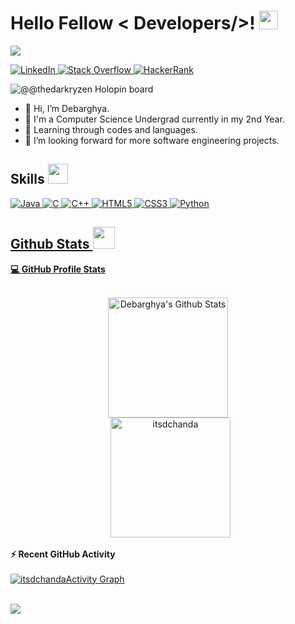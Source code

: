 <h1> Hello Fellow < Developers/>! <img src="https://raw.githubusercontent.com/MartinHeinz/MartinHeinz/master/wave.gif"
      width=30px> </h1>
<p align='center'>
</p>

<p>
  <a href="https://github.com/DenverCoder1/readme-typing-svg"><img
      src="https://readme-typing-svg.herokuapp.com?&font=IBM+Plex+Sans&color=abcdef&size=20&lines=Hello+there!;Welcome+to+my+GitHub+Profile!;I'm+a+Computer+Science+Undergrad" /></a>
</p>

<a href="https://www.linkedin.com/in/debarghya03/" target="_blank">
  <img alt="LinkedIn"
    src="https://img.shields.io/badge/LinkedIn-0077B5?style=for-the-badge&logo=linkedin&logoColor=white">
</a>
<a href="https://stackoverflow.com/users/19224723/debarghya-chanda" target="_blank">
  <img alt="Stack Overflow"
    src="https://img.shields.io/badge/Stack_Overflow-FE7A16?style=for-the-badge&logo=stack-overflow&logoColor=white">
</a>
<a href="https://www.hackerrank.com/itsdchanda" target="_blank">
  <img alt="HackerRank"
    src="https://img.shields.io/badge/-Hackerrank-2EC866?style=for-the-badge&logo=HackerRank&logoColor=white">
</a>

![@@thedarkryzen Holopin board](https://holopin.io/api/user/board?user=thedarkryzen)

- 👋 Hi, I’m Debarghya.
- 💼 I'm a Computer Science Undergrad currently in my 2nd Year.
- 💬 Learning through codes and languages.
- 👯 I’m looking forward for more software engineering projects.

<h2> Skills <img
    src="https://media2.giphy.com/media/QssGEmpkyEOhBCb7e1/giphy.gif?cid=ecf05e47a0n3gi1bfqntqmob8g9aid1oyj2wr3ds3mg700bl&rid=giphy.gif"
    width=32px> </h2>
<a href="https://www.java.com" target="_blank">

  ![Java](https://img.shields.io/badge/java-%23ED8B00.svg?style=for-the-badge&logo=java&logoColor=white)
  ![C](https://img.shields.io/badge/c-%2300599C.svg?style=for-the-badge&logo=c&logoColor=white)
  ![C++](https://img.shields.io/badge/c++-%2300599C.svg?style=for-the-badge&logo=c%2B%2B&logoColor=white)
  ![HTML5](https://img.shields.io/badge/html5-%23E34F26.svg?style=for-the-badge&logo=html5&logoColor=white)
  ![CSS3](https://img.shields.io/badge/css3-%231572B6.svg?style=for-the-badge&logo=css3&logoColor=white)
  ![Python](https://img.shields.io/badge/python-3670A0?style=for-the-badge&logo=python&logoColor=ffdd54)

  <h2> Github Stats <img
      src="https://i.pinimg.com/originals/65/c4/f4/65c4f452571be1261e9c623f7da488ac.gif" width=35px> </h2>

  <summary><b>💻 GitHub Profile Stats</b></summary>
  <br />
  <p align="center">
    <a href="https://github.com/anuraghazra/github-readme-stats"><img alt="Debarghya's Github Stats"
        src="https://github-readme-stats.vercel.app/api?username=itsdchanda&show_icons=true&count_private=true&theme=algolia"
        height="192px" /></a>
    <br />
    &nbsp;
    <img
      src="https://github-readme-stats.vercel.app/api/top-langs?username=itsdchanda&show_icons=true&locale=en&layout=compact&theme=algolia"
      alt="itsdchanda" height="192px" />
    <br />

  </p>

  <summary><b>⚡ Recent GitHub Activity</b></summary>
  <br />
  <a href="https://github.com/itsdchanda"><img alt="itsdchandaActivity Graph"
      src="https://activity-graph.herokuapp.com/graph?username=itsdchanda&custom_title=itsdchanda%20Contribution%20Graph&theme=react-dark" /></a>
  <br />

  <br />

  ![](https://github.com/tanyarajhans/Actions/blob/output/github-contribution-grid-snake.svg)